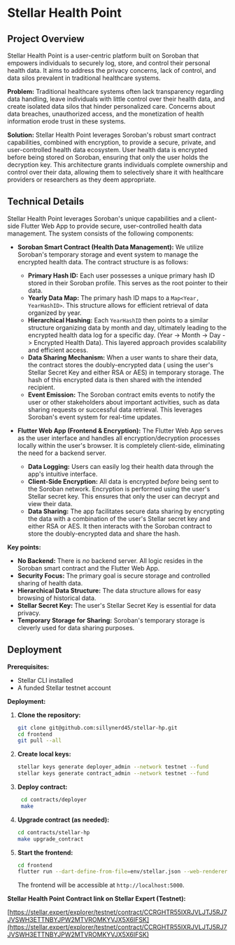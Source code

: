 # Stellar Health Point

## Project Overview

Stellar Health Point is a user-centric platform built on Soroban that empowers
individuals to securely log, store, and control their personal health data. It aims to address the privacy concerns,
lack of control, and data silos prevalent in traditional healthcare systems.

**Problem:** Traditional healthcare systems often lack transparency regarding data handling, leave individuals with
little control over their health data, and create isolated data silos that hinder personalized care. Concerns about data
breaches, unauthorized access, and the monetization of health information erode trust in these systems.

**Solution:** Stellar Health Point leverages Soroban's robust smart contract capabilities, combined with encryption, to
provide a secure, private, and user-controlled health data ecosystem. User health data is encrypted before being stored
on Soroban, ensuring that only the user holds the decryption key. This architecture grants individuals complete
ownership and control over their data, allowing them to selectively share it with healthcare providers or researchers as
they deem appropriate.

## Technical Details

Stellar Health Point leverages Soroban's unique capabilities and a client-side Flutter Web App to provide secure,
user-controlled health data management. The system consists of the following components:

* **Soroban Smart Contract (Health Data Management):** We utilize Soroban's temporary storage and event system to manage
  the encrypted health data. The contract structure is as follows:

    * **Primary Hash ID:** Each user possesses a unique primary hash ID stored in their Soroban profile. This serves as
      the root pointer to their data.
    * **Yearly Data Map:** The primary hash ID maps to a `Map<Year, YearHashID>`. This structure allows for efficient
      retrieval of data organized by year.
    * **Hierarchical Hashing:** Each `YearHashID` then points to a similar structure organizing data by month and day,
      ultimately leading to the encrypted health data log for a specific day.  (Year -> Month -> Day -> Encrypted Health
      Data). This layered approach provides scalability and efficient access.
    * **Data Sharing Mechanism:** When a user wants to share their data, the contract stores the doubly-encrypted data (
      using the user's Stellar Secret Key and either RSA or AES) in temporary storage. The hash of this encrypted data
      is then shared with the intended recipient.
    * **Event Emission:** The Soroban contract emits events to notify the user or other stakeholders about important
      activities, such as data sharing requests or successful data retrieval. This leverages Soroban's event system for
      real-time updates.


* **Flutter Web App (Frontend & Encryption):** The Flutter Web App serves as the user interface and handles all
  encryption/decryption processes locally within the user's browser. It is completely client-side, eliminating the need
  for a backend server.

    * **Data Logging:** Users can easily log their health data through the app's intuitive interface.
    * **Client-Side Encryption:** All data is encrypted *before* being sent to the Soroban network. Encryption is
      performed using the user's Stellar secret key. This ensures that only the user can decrypt and view their data.
    * **Data Sharing:** The app facilitates secure data sharing by encrypting the data with a combination of the user's
      Stellar secret key and either RSA or AES. It then interacts with the Soroban contract to store the
      doubly-encrypted data and share the hash.

**Key points:**

* **No Backend:** There is *no* backend server. All logic resides in the Soroban smart contract and the Flutter Web App.
* **Security Focus:**  The primary goal is secure storage and controlled sharing of health data.
* **Hierarchical Data Structure:** The data structure allows for easy browsing of historical data.
* **Stellar Secret Key:**  The user's Stellar Secret Key is essential for data privacy.
* **Temporary Storage for Sharing:**  Soroban's temporary storage is cleverly used for data sharing purposes.

## Deployment

**Prerequisites:**

* Stellar CLI installed
* A funded Stellar testnet account

**Deployment:**

1. **Clone the repository:**
   ```bash
   git clone git@github.com:sillynerd45/stellar-hp.git
   cd frontend
   git pull --all
   ```

2. **Create local keys:**
   ```bash
   stellar keys generate deployer_admin --network testnet --fund
   stellar keys generate contract_admin --network testnet --fund
   ```

3. **Deploy contract:**
   ```bash
    cd contracts/deployer
    make
   ```

4. **Upgrade contract (as needed):**
   ```bash
   cd contracts/stellar-hp
   make upgrade_contract
   ```

5. **Start the frontend:**
   ```bash
   cd frontend
   flutter run --dart-define-from-file=env/stellar.json --web-renderer canvaskit -d web-server --web-port 5000
   ```

   The frontend will be accessible at `http://localhost:5000`.

**Stellar Health Point Contract link on Stellar Expert (Testnet):**

[https://stellar.expert/explorer/testnet/contract/CCRGHTR55IXRJVLJTJ5RJ7JVSWH3ETTNBYJPW2MTVROMKYVJX5X6IFSK](https://stellar.expert/explorer/testnet/contract/CCRGHTR55IXRJVLJTJ5RJ7JVSWH3ETTNBYJPW2MTVROMKYVJX5X6IFSK)